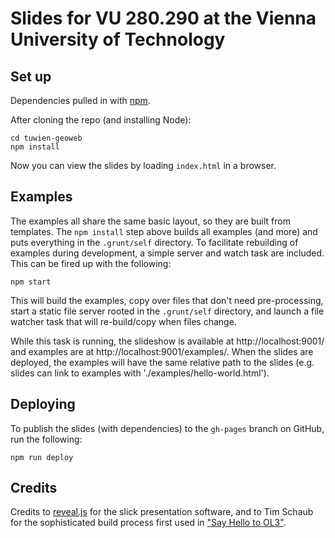 Slides for VU 280.290 at the Vienna University of Technology
============================================================

## Set up

Dependencies pulled in with [npm](https://npmjs.org/).

After cloning the repo (and installing Node):

    cd tuwien-geoweb
    npm install

Now you can view the slides by loading `index.html` in a browser.

## Examples

The examples all share the same basic layout, so they are built from templates.  The `npm install` step above builds all examples (and more) and puts everything in the `.grunt/self` directory.  To facilitate rebuilding of examples during development, a simple server and watch task are included.  This can be fired up with the following:

    npm start

This will build the examples, copy over files that don't need pre-processing, start a static file server rooted in the `.grunt/self` directory, and launch a file watcher task that will re-build/copy when files change.

While this task is running, the slideshow is available at http://localhost:9001/ and examples are at http://localhost:9001/examples/.  When the slides are deployed, the examples will have the same relative path to the slides (e.g. slides can link to examples with './examples/hello-world.html').

## Deploying

To publish the slides (with dependencies) to the `gh-pages` branch on GitHub, run the following:

    npm run deploy

## Credits

Credits to [reveal.js](http://lab.hakim.se/reveal-js/) for the slick presentation software, and to Tim Schaub for the sophisticated build process first used in ["Say Hello to OL3"](https://github.com/tschaub/say-hello-to-ol3).
